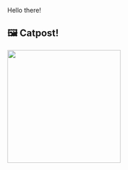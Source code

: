 Hello there!



## 🖼️ Catpost!

<sub>
    <img src="https://cdn2.thecatapi.com/images/MTkzNzc3OQ.png" height="256">
</sub>

